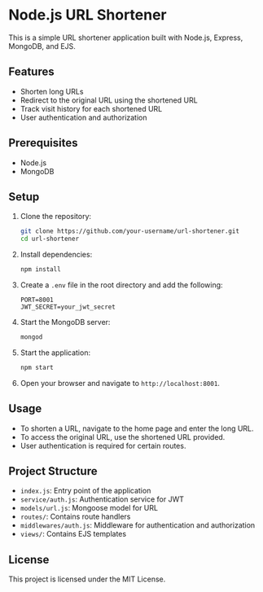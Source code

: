 # Node.js URL Shortener

This is a simple URL shortener application built with Node.js, Express, MongoDB, and EJS.

## Features

- Shorten long URLs
- Redirect to the original URL using the shortened URL
- Track visit history for each shortened URL
- User authentication and authorization

## Prerequisites

- Node.js
- MongoDB

## Setup

1. Clone the repository:
   ```sh
   git clone https://github.com/your-username/url-shortener.git
   cd url-shortener
   ```

2. Install dependencies:
   ```sh
   npm install
   ```

3. Create a `.env` file in the root directory and add the following:
   ```env
   PORT=8001
   JWT_SECRET=your_jwt_secret
   ```

4. Start the MongoDB server:
   ```sh
   mongod
   ```

5. Start the application:
   ```sh
   npm start
   ```

6. Open your browser and navigate to `http://localhost:8001`.

## Usage

- To shorten a URL, navigate to the home page and enter the long URL.
- To access the original URL, use the shortened URL provided.
- User authentication is required for certain routes.

## Project Structure

- `index.js`: Entry point of the application
- `service/auth.js`: Authentication service for JWT
- `models/url.js`: Mongoose model for URL
- `routes/`: Contains route handlers
- `middlewares/auth.js`: Middleware for authentication and authorization
- `views/`: Contains EJS templates

## License

This project is licensed under the MIT License.
